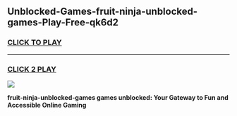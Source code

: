 
## Unblocked-Games-fruit-ninja-unblocked-games-Play-Free-qk6d2
<h3>
<a href="https://premium76.site?title=fruit-ninja-unblocked-games&ref=23A">CLICK TO PLAY</a></h3>
<hr>

<h3>
<a href="https://premium76.site?title=fruit-ninja-unblocked-games&ref=23A">CLICK 2 PLAY</a>
  
</h3>

<a href="https://premium76.site?title=fruit-ninja-unblocked-games&ref=23A"><img src="https://clearcache.store/games.png"></a>


**fruit-ninja-unblocked-games games unblocked: Your Gateway to Fun and Accessible Online Gaming**

